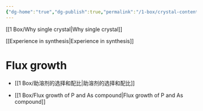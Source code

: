 ```yaml
---
{"dg-home":"true","dg-publish":true,"permalink":"/1-box/crystal-contents/","tags":["gardenEntry"],"dgPassFrontmatter":true}
---
```




[[1 Box/Why single crystal\|Why single crystal]]

[[Experience in synthesis\|Experience in synthesis]]


# Flux growth


- [[1 Box/助溶剂的选择和配比\|助溶剂的选择和配比]]

- [[1 Box/Flux growth of P and As compound\|Flux growth of P and As compound]]
